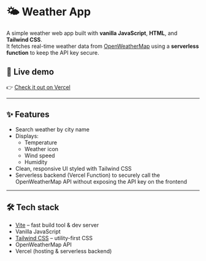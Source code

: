 # 🌤️ Weather App

A simple weather web app built with **vanilla JavaScript**, **HTML**, and **Tailwind CSS**.  
It fetches real-time weather data from [OpenWeatherMap](https://openweathermap.org/) using a **serverless function** to keep the API key secure.

## 🚀 Live demo

👉 [Check it out on Vercel](https://weather-app-chi-silk-79.vercel.app/)

---

## ✨ Features

- Search weather by city name
- Displays:
  - Temperature
  - Weather icon
  - Wind speed
  - Humidity
- Clean, responsive UI styled with Tailwind CSS
- Serverless backend (Vercel Function) to securely call the OpenWeatherMap API without exposing the API key on the frontend

---

## 🛠 Tech stack

- [Vite](https://vitejs.dev/) – fast build tool & dev server
- Vanilla JavaScript
- [Tailwind CSS](https://tailwindcss.com/) – utility-first CSS
- OpenWeatherMap API
- Vercel (hosting & serverless backend)
